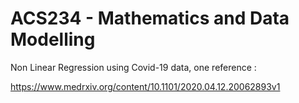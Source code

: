 # ACS234 - Mathematics and Data Modelling 

Non Linear Regression using Covid-19 data, one reference :


https://www.medrxiv.org/content/10.1101/2020.04.12.20062893v1